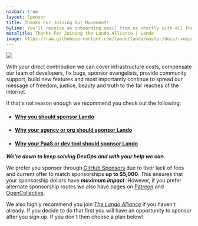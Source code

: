 ```yaml
---
navbar: true
layout: Sponsor
title: Thanks For Joining Our Movement!
byline: You'll receive an onboarding email from us shortly with all the details on your new role as Liberator of Developers. But in the meantime... consider a sponsorship!
metaTitle: Thanks For Joining the Lando Alliance | Lando
image: https://raw.githubusercontent.com/lando/lando/master/docs/.vuepress/public/images/hero-pink.png
---
```


<div class="seal-of-liberation">
  <img src="/images/lando-alliance.png">
</div>

<div class="liberation-manifesto">
  <p>
  With your direct contribution we can cover infrastructure costs, compensate our team of developers, fix bugs, sponsor evangelists, provide community support, build new features and most importantly continue to spread our message of freedom, justice, beauty and truth to the far reaches of the internet.

  If that's not reason enough we recommend you check out the following:

  * #### [Why you should sponsor Lando](https://blog.lando.dev/2020/02/09/why-you-should-sponsor-lando/)
  * #### [Why your agency or org should sponsor Lando](https://blog.lando.dev/2020/02/08/why-your-agency-should-sponsor-lando/)
  * #### [Why your PaaS or dev tool should sponsor Lando](https://blog.lando.dev/2020/02/07/why-your-pass-should-sponsor-lando/)

  *__We're down to keep solving DevOps and with your help we can.__*

  We prefer you sponsor through [GitHub Sponsors](https://github.com/sponsors/lando) due to their lack of fees and current offer to match sponsorships __up to $5,000__. This ensures that your sponsorship dollars have *__maximum impact__*. However, if you prefer alternate sponsorship routes we also have pages on [Patreon](https://www.patreon.com/devwithlando) and [OpenCollective](https://opencollective.com/lando).

  We also highly recommend you join *[The Lando Alliance](/alliance/join)* if you haven't already. If you decide to do that first you will have an opportunity to sponsor after you sign up. If you don't then choose a plan below!
  </p>
</div>
